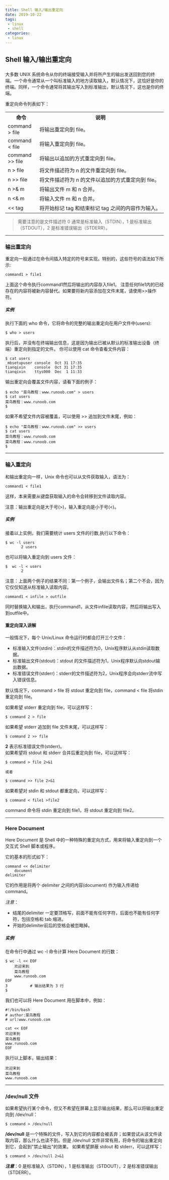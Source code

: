 ```yaml
---
title: Shell 输入/输出重定向
date: 2019-10-22
tags:
 - linux 
 - shell
categories: 
 - linux
---
```


## Shell 输入/输出重定向

###
大多数 UNIX 系统命令从你的终端接受输入并将所产生的输出发送回到您的终端。一个命令通常从一个叫标准输入的地方读取输入，默认情况下，这恰好是你的终端。同样，一个命令通常将其输出写入到标准输出，默认情况下，这也是你的终端。 

重定向命令列表如下：
<html>
    <table>
        <tr>
            <th width="20%">命令</th>
            <th width="40%">说明</th>
        </tr>
        <tr>
			<td width="20%">command > file</td>
			<td width="80%">将输出重定向到 file。</td>
        </tr>
		<tr>
			<td width="20%">command < file</td>
			<td width="80%">将输入重定向到 file。</td>
        </tr>
		<tr>
			<td width="20%">command >> file</td>
			<td width="80%">将输出以追加的方式重定向到 file。</td>
        </tr>
		<tr>
			<td width="20%">n > file</td>
			<td width="80%">将文件描述符为 n 的文件重定向到 file。</td>
        </tr>
		<tr>
			<td width="20%">n >> file</td>
			<td width="80%">将文件描述符为 n 的文件以追加的方式重定向到 file。</td>
        </tr>
		<tr>
			<td width="20%">n >& m</td>
			<td width="80%">将输出文件 m 和 n 合并。</td>
        </tr>
        <tr>
			<td width="20%">n <& m</td>
			<td width="80%">将输入文件 m 和 n 合并。</td>
        </tr>
        <tr>
			<td width="20%"><< tag</td>
			<td width="80%">将开始标记 tag 和结束标记 tag 之间的内容作为输入。</td>
        </tr>
    </table>
</html>

> 需要注意的是文件描述符 0 通常是标准输入（STDIN），1 是标准输出（STDOUT），2 是标准错误输出（STDERR）。



---


### 输出重定向
重定向一般通过在命令间插入特定的符号来实现。特别的，这些符号的语法如下所示:
```
command1 > file1
```

上面这个命令执行command1然后将输出的内容存入file1。
注意任何file1内的已经存在的内容将被新内容替代。如果要将新内容添加在文件末尾，请使用>>操作符。 

##### 实例
执行下面的 who 命令，它将命令的完整的输出重定向在用户文件中(users):
```
$ who > users
```

执行后，并没有在终端输出信息，这是因为输出已被从默认的标准输出设备（终端）重定向到指定的文件。
你可以使用 cat 命令查看文件内容：
```
$ cat users
_mbsetupuser console  Oct 31 17:35 
tianqixin    console  Oct 31 17:35 
tianqixin    ttys000  Dec  1 11:33 
```

输出重定向会覆盖文件内容，请看下面的例子：
```
$ echo "菜鸟教程：www.runoob.com" > users
$ cat users
菜鸟教程：www.runoob.com
$
```

如果不希望文件内容被覆盖，可以使用 >> 追加到文件末尾，例如：
```
$ echo "菜鸟教程：www.runoob.com" >> users
$ cat users
菜鸟教程：www.runoob.com
菜鸟教程：www.runoob.com
$
```

---

### 输入重定向
和输出重定向一样，Unix 命令也可以从文件获取输入，语法为： 
```
command1 < file1
```

这样，本来需要从键盘获取输入的命令会转移到文件读取内容。 

注意：输出重定向是大于号(>)，输入重定向是小于号(<)。 

##### 实例

接着以上实例，我们需要统计 users 文件的行数,执行以下命令：
```
$ wc -l users
       2 users
```

也可以将输入重定向到 users 文件：
```
$  wc -l < users
       2 
```

注意：上面两个例子的结果不同：第一个例子，会输出文件名；第二个不会，因为它仅仅知道从标准输入读取内容。
```
command1 < infile > outfile
```

同时替换输入和输出，执行command1，从文件infile读取内容，然后将输出写入到outfile中。

#### 重定向深入讲解
一般情况下，每个 Unix/Linux 命令运行时都会打开三个文件：
- 标准输入文件(stdin)：stdin的文件描述符为0，Unix程序默认从stdin读取数据。
- 标准输出文件(stdout)：stdout 的文件描述符为1，Unix程序默认向stdout输出数据。
- 标准错误文件(stderr)：stderr的文件描述符为2，Unix程序会向stderr流中写入错误信息。

默认情况下，command > file 将 stdout 重定向到 file，command < file 将stdin 重定向到 file。

如果希望 stderr 重定向到 file，可以这样写：
```
$ command 2 > file
```

如果希望 stderr 追加到 file 文件末尾，可以这样写：
```
$ command 2 >> file
```

**2** 表示标准错误文件(stderr)。\
如果希望将 stdout 和 stderr 合并后重定向到 file，可以这样写：
```
$ command > file 2>&1

或者

$ command >> file 2>&1
```

如果希望对 stdin 和 stdout 都重定向，可以这样写：
```
$ command < file1 >file2
```

command 命令将 stdin 重定向到 file1，将 stdout 重定向到 file2。 


---

### Here Document
Here Document 是 Shell 中的一种特殊的重定向方式，用来将输入重定向到一个交互式 Shell 脚本或程序。 

它的基本的形式如下：
```
command << delimiter
    document
delimiter
```

它的作用是将两个 delimiter 之间的内容(document) 作为输入传递给 command。

*注意*：
- 结尾的delimiter 一定要顶格写，前面不能有任何字符，后面也不能有任何字符，包括空格和 tab 缩进。
- 开始的delimiter前后的空格会被忽略掉。


##### 实例
在命令行中通过 wc -l 命令计算 Here Document 的行数：
```
$ wc -l << EOF
    欢迎来到
    菜鸟教程
    www.runoob.com
EOF
3          # 输出结果为 3 行
$
```

我们也可以将 Here Document 用在脚本中，例如：
```
#!/bin/bash
# author:菜鸟教程
# url:www.runoob.com

cat << EOF
欢迎来到
菜鸟教程
www.runoob.com
EOF
```

执行以上脚本，输出结果： 
```
欢迎来到
菜鸟教程
www.runoob.com
```


---


### /dev/null 文件
如果希望执行某个命令，但又不希望在屏幕上显示输出结果，那么可以将输出重定向到 /dev/null：
```
$ command > /dev/null
```
**/dev/null** 是一个特殊的文件，写入到它的内容都会被丢弃；如果尝试从该文件读取内容，那么什么也读不到。但是 /dev/null 文件非常有用，将命令的输出重定向到它，会起到"禁止输出"的效果。
如果希望屏蔽 stdout 和 stderr，可以这样写：

```
$ command > /dev/null 2>&1
```

***注意***：0 是标准输入（STDIN），1 是标准输出（STDOUT），2 是标准错误输出（STDERR）。